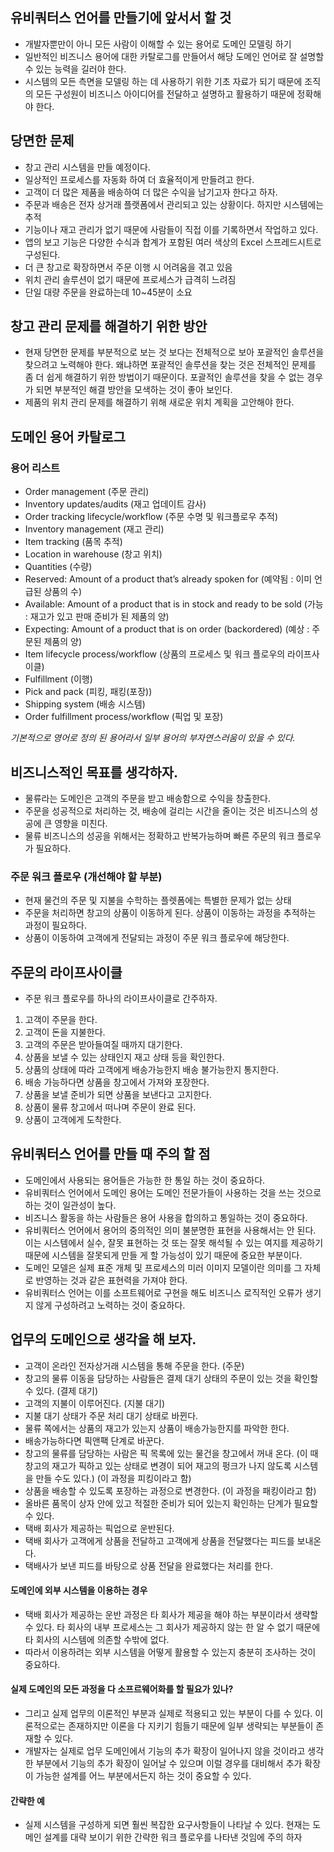 ## 유비쿼터스 언어를 만들기에 앞서서 할 것
- 개발자뿐만이 아니 모든 사람이 이해할 수 있는 용어로 도메인 모델링 하기
- 일반적인 비즈니스 용어에 대한 카탈로그를 만들어서 해당 도메인 언어로 잘 설명할 수 있는 능력을 길러야 한다.
- 시스템의 모든 측면을 모델링 하는 데 사용하기 위한 기초 자료가 되기 때문에 조직의 모든 구성원이 비즈니스 아이디어를 전달하고 설명하고 활용하기 때문에 정확해야 한다.


## 당면한 문제
- 창고 관리 시스템을 만들 예정이다.
- 일상적인 프로세스를 자동화 하여 더 효율적이게 만들려고 한다.
- 고객이 더 많은 제품을 배송하여 더 많은 수익을 남기고자 한다고 하자.
- 주문과 배송은 전자 상거래 플랫폼에서 관리되고 있는 상황이다. 하지만 시스템에는 추적 
- 기능이나 재고 관리가 없기 때문에 사람들이 직접 이를 기록하면서 작업하고 있다.
- 앱의 보고 기능은 다양한 수식과 합계가 포함된 여러 색상의 Excel 스프레드시트로 구성된다.
- 더 큰 창고로 확장하면서 주문 이행 시 어려움을 겪고 있음
- 위치 관리 솔루션이 없기 때문에 프로세스가 급격히 느려짐
- 단일 대량 주문을 완료하는데 10~45분이 소요



## 창고 관리 문제를 해결하기 위한 방안
- 현재 당면한 문제를 부분적으로 보는 것 보다는 전체적으로 보아 포괄적인 솔루션을 찾으려고 노력해야 한다. 왜냐하면 포괄적인 솔루션을 찾는 것은 전체적인 문제를 좀 더 쉽게 해결하기 위한 방법이기 때문이다. 포괄적인 솔루션을 찾을 수 없는 경우가 되면 부분적인 해결 방안을 모색하는 것이 좋아 보인다.
- 제품의 위치 관리 문제를 해결하기 위해 새로운 위치 계획을 고안해야 한다. 


## 도메인 용어 카탈로그
### 용어 리스트
- Order management (주문 관리)
- Inventory updates/audits (재고 업데이트 감사)
- Order tracking lifecycle/workflow (주문 수명 및 워크플로우 추적)
- Inventory management (재고 관리)
- Item tracking (품목 추적)
- Location in warehouse (창고 위치)
- Quantities (수량)
- Reserved: Amount of a product that’s already spoken for (예약됨 : 이미 언급된 상품의 수)
- Available: Amount of a product that is in stock and ready to be sold (가능 : 재고가 있고 판매 준비가 된 제품의 양)
- Expecting: Amount of a product that is on order (backordered) (예상 : 주문된 제품의 양)
- Item lifecycle process/workflow (상품의 프로세스 및 워크 플로우의 라이프사이클)
- Fulfillment (이행)
- Pick and pack (피킹, 패킹(포장))
- Shipping system (배송 시스템)
- Order fulfillment process/workflow (픽업 및 포장)

_기본적으로 영어로 정의 된 용어라서 일부 용어의 부자연스러움이 있을 수 있다._

## 비즈니스적인 목표를 생각하자.
- 물류라는 도메인은 고객의 주문을 받고 배송함으로 수익을 창출한다.
- 주문을 성공적으로 처리하는 것, 배송에 걸리는 시간을 줄이는 것은 비즈니스의 성공에 큰 영향을 미친다.
- 물류 비즈니스의 성공을 위해서는 정확하고 반복가능하며 빠른 주문의 워크 플로우가 필요하다.

### 주문 워크 플로우 (개선해야 할 부분)
- 현재 물건의 주문 및 지불을 수학하는 플렛폼에는 특별한 문제가 없는 상태
- 주문을 처리하면 창고의 상품이 이동하게 된다. 상품이 이동하는 과정을 추적하는 과정이 필요하다.
- 상품이 이동하여 고객에게 전달되는 과정이 주문 워크 플로우에 해당한다.

## 주문의 라이프사이클
- 주문 워크 플로우를 하나의 라이프사이클로 간주하자.
1. 고객이 주문을 한다.
2. 고객이 돈을 지불한다.
3. 고객의 주문은 받아들여질 때까지 대기한다.
4. 상품을 보낼 수 있는 상태인지 재고 상태 등을 확인한다.
5. 상품의 상태에 따라 고객에게 배송가능한지 배송 불가능한지 통지한다.
6. 배송 가능하다면 상품을 창고에서 가져와 포장한다.
7. 상품을 보낼 준비가 되면 상품을 보낸다고 고지한다.
8. 상품이 물류 창고에서 떠나며 주문이 완료 된다.
9. 상품이 고객에게 도착한다.

## 유비쿼터스 언어를 만들 때 주의 할 점
- 도메인에서 사용되는 용어들은 가능한 한 통일 하는 것이 중요하다.
- 유비쿼터스 언어에서 도메인 용어는 도메인 전문가들이 사용하는 것을 쓰는 것으로 하는 것이 일관성이 높다.
- 비즈니스 활동을 하는 사람들은 용어 사용을 합의하고 통일하는 것이 중요하다.
- 유비쿼터스 언어에서 용어의 중의적인 의미 불분명한 표현을 사용해서는 안 된다. 이는 시스템에서 실수, 잘못 표현하는 것 또는 잘못 해석될 수 있는 여지를 제공하기 때문에 시스템을 잘못되게 만들 게 할 가능성이 있기 때문에 중요한 부분이다. 
- 도메인 모델은 실제 표준 개체 및 프로세스의 미러 이미지 모델이란 의미를 그 자체로 반영하는 것과 같은 표현력을 가져야 한다.
- 유비쿼터스 언어는 이를 소프트웨어로 구현을 해도 비즈니스 로직적인 오류가 생기지 않게 구성하려고 노력하는 것이 중요하다. 


## 업무의 도메인으로 생각을 해 보자.
- 고객이 온라인 전자상거래 시스템을 통해 주문을 한다. (주문)
- 창고의 물류 이동을 담당하는 사람들은 결제 대기 상태의 주문이 있는 것을 확인할 수 있다. (결제 대기)
- 고객의 지불이 이루어진다. (지불 대기)
- 지불 대기 상태가 주문 처리 대기 상태로 바뀐다.
- 물류 쪽에서는 상품의 재고가 있는지 상품이 배송가능한지를 파악한 한다.
- 배송가능하다면 픽앤팩 단계로 바꾼다.
- 창고의 물류를 담당하는 사람은 픽 목록에 있는 물건을 창고에서 꺼내 온다. (이 때 창고의 재고가 픽하고 있는 상태로 변경이 되어 재고의 펑크가 나지 않도록 시스템을 만들 수도 있다.) (이 과정을 피킹이라고 함)
- 상품을 배송할 수 있도록 포장하는 과정으로 변경한다. (이 과정을 패킹이라고 함) 
- 올바른 품목이 상자 안에 있고 적절한 준비가 되어 있는지 확인하는 단계가 필요할 수 있다.
- 택배 회사가 제공하는 픽업으로 운반된다.
- 택배 회사가 고객에게 상품을 전달하고 고객에게 상품을 전달했다는 피드를 보내온다.
- 택배사가 보낸 피드를 바탕으로 상품 전달을 완료했다는 처리를 한다.

#### 도메인에 외부 시스템을 이용하는 경우
- 택배 회사가 제공하는 운반 과정은 타 회사가 제공을 해야 하는 부분이라서 생략할 수 있다. 타 회사의 내부 프로세스는 그 회사가 제공하지 않는 한 알 수 없기 때문에 타 회사의 시스템에 의존할 수밖에 없다.
- 따라서 이용하려는 외부 시스템을 어떻게 활용할 수 있는지 충분히 조사하는 것이 중요하다.

#### 실제 도메인의 모든 과정을 다 소프르웨어화를 할 필요가 있나?
- 그리고 실제 업무의 이론적인 부분과 실제로 적용되고 있는 부분이 다를 수 있다. 이론적으로는 존재하지만 이론을 다 지키기 힘들기 때문에 일부 생략되는 부분들이 존재할 수 있다.
- 개발자는 실제로 업무 도메인에서 기능의 추가 확장이 일어나지 않을 것이라고 생각한 부분에서 기능의 추가 확장이 일어날 수 있으며 이럴 경우를 대비해서 추가 확장이 가능한 설계를 어느 부분에서든지 하는 것이 중요할 수 있다.

#### 간략한 예 
- 실제 시스템을 구성하게 되면 훨씬 복잡한 요구사항들이 나타날 수 있다. 현재는 도메인 설계를 대략 보이기 위한 간략한 워크 플로우를 나타낸 것임에 주의 하자


